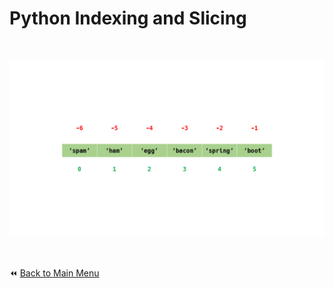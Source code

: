 # Python Indexing and Slicing

&nbsp;


![Python Indexing and Slicing](../../Python_Intermediate_Session/img/index_slice.png)


&nbsp;

:rewind: [Back to Main Menu](https://github.com/kumar1987an/Python_Sept2021_Tutorials/blob/root/README.md)
